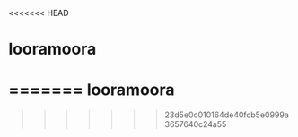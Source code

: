 <<<<<<< HEAD
# looramoora
=======
looramoora
====================
>>>>>>> 23d5e0c010164de40fcb5e0999a3657640c24a55
